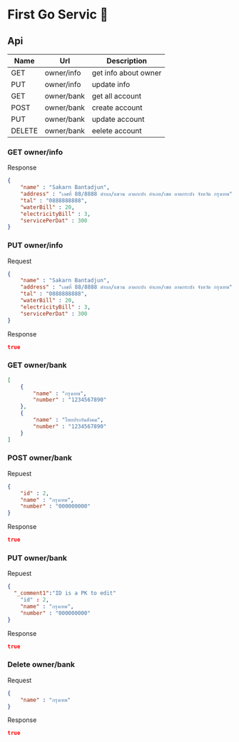 # First Go Servic 🎉


## Api

| Name | Url | Description |
| ------ | ------ | ------ |
| GET | owner/info | get info about owner |
| PUT | owner/info | update info |
| GET | owner/bank | get all account |
| POST | owner/bank | create account |
| PUT | owner/bank | update account |
| DELETE | owner/bank | eelete account |

### GET owner/info
Response
```json
{
	"name" : "Sakarn Bantadjun",
	"address" : "เลขที่ 88/8888 ตำบล/แขวน ลาดกะบัง อำเภอ/เขต ลาดกระบัง จังหวัด กรุงเทพ",
	"tal" : "0888888888",
	"waterBill" : 20,
	"electricityBill" : 3,
	"servicePerDat" : 300
}
```

### PUT owner/info
Request
```json
{
	"name" : "Sakarn Bantadjun",
	"address" : "เลขที่ 88/8888 ตำบล/แขวน ลาดกะบัง อำเภอ/เขต ลาดกระบัง จังหวัด กรุงเทพ",
	"tal" : "0888888888",
	"waterBill" : 20,
	"electricityBill" : 3,
	"servicePerDat" : 300
}
```
Response
```json
true
```

### GET owner/bank
```json
[
	{
		"name" : "กรุงเทพ",
		"number" : "1234567890"
	},
	{
		"name" : "ไทยประกันสังคม",
		"number" : "1234567890"
	}
]
```

### POST owner/bank
Repuest
```json
{
	"id" : 2,
	"name" : "กรุงเทพ",
	"number" : "000000000"
}
```
Response
```json
true
```

### PUT owner/bank
Repuest
```json
{
  "_comment1":"ID is a PK to edit"
	"id" : 2,
	"name" : "กรุงเทพ",
	"number" : "000000000"
}
```
Response
```json
true
```

### Delete owner/bank
Request
```json
{
	"name" : "กรุงเทพ"
}
```
Response
```json
true
```
